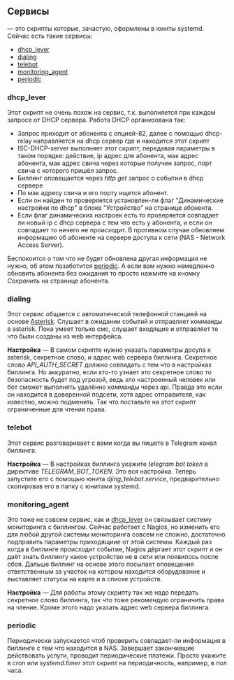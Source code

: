 ## Сервисы
&mdash; это скрипты которые, зачастую, оформлены в юниты systemd.
Сейчас есть такие сервисы:
* [dhcp_lever](#markdown-header-dhcp_lever)
* [dialing](#markdown-header-dialing)
* [telebot](#markdown-header-telebot)
* [monitoring_agent](#markdown-header-monitoring_agent)
* [periodic](#markdown-header-periodic)


### dhcp_lever
Этот скрипт не очень похож на сервис, т.к. выполняется при каждом запросе от DHCP сервера.
Работа DHCP организована так:
- Запрос приходит от абонента с опцией-82, далее с помощью dhcp-relay направляется на dhcp сервер где
и находится этот скрипт
- ISC-DHCP-server выполняет этот скрипт, передавая параметры в таком порядке: действие, ip адрес для
абонента, мак адрес абонента, мак адрес свича через которые получен запрос, порт свича с которого пришёл запрос.
- Биллинг оповещается через *http get* запрос о событии в dhcp сервере
- По мак адресу свича и его порту ищется абонент.
- Если он найден то проверяется установлен-ли флаг "Динамические настройки по dhcp" в блоке "Устройство"
на странице абонента.
- Если флаг динамических настроек есть то проверяется совпадает ли новый ip с dhcp сервера с тем что есть у
абонента, и если он совпадает то ничего не происходит. В противном случае обновляем информацию об абоненте на
сервере доступа к сети (NAS - Network Access Server).

Беспокоится о том что не будет обновлена другая информация не нужно, об этом позаботится [periodic](#periodic).
А если вам нужно немедленно обновить абонента без ожидания то просто нажмите на кномку *Сохранить* на странице абонента.


### dialing
Этот сервис общается с автоматической телефонной станцией на основе [Asterisk](https://www.asterisk.org/).
Слушает в ожидании событий и отправляет комманды в asterisk. Пока умеет только смс, слушает входящие и отправляет те
что были созданы из web интерфейса.

**Настройка** &mdash; В самом скрипте нужно указать параметры досупа к asterisk, секретное слово, и адрес web сервера
биллинга. Секретное слово *API_AUTH_SECRET* должно совпадать с тем что в настройках биллинга. Но аккуратно, если
кто-то узнает это секретное слово то безопасность будет под угрозой, ведь зло настроенный человек или бот сможет
выполнять удалённо комманды через api. Правда это если он находится в доверенной подсети, хотя адрес отправителя,
как известно, можно подменить. Так что поставьте на этот скрипт ограниченные для чтения права.


### telebot
Этот сервис разговаривает с вами когда вы пишете в Telegram канал биллинга.

**Настройка** &mdash; В настройках биллинга укажите *telegram bot token* в директиве *TELEGRAM_BOT_TOKEN*.
Это вся настройка. Теперь запустите его с помощью юнита *djing_telebot.service*, предварительно скопировав
его в папку с юнитами systemd.


### monitoring_agent
Это тоже не совсем сервис, как и [dhcp_lever](#dhcp_lever) он связывает систему мониторинга с биллингом. Сейчас работает
с Nagios, но изменить его для любой другой системы мониторинга совсем не сложно, достаточно подправить параметры
приходящиие от этой системы.
Каждый раз когда в биллинге происходит событие, Nagios дёргает этот скрипт и он даёт знать биллингу какое устройство
не в сети или появилось после сбоя. Дальше биллинг на основе этого посылает оповещения ответственным за участок на
котором находится оборудование и выставляет статусы на карте и в списке устройств.

**Настройка** &mdash; Для работы этому скрипту так же надо передать секретное слово биллинга, так что тоже рекомендую
ограничить права на чтение. Кроме этого надо указать адрес web сервера биллинга.


### periodic
Периодически запускается чтоб проверить совпадает-ли информация в биллинге с тем что находится в NAS.
Завершает закончившие действовать услуги, проводит периодические платежи.
Просто укажите в cron или *systemd.timer* этот скрипт на периодичность, например, в пол часа.
